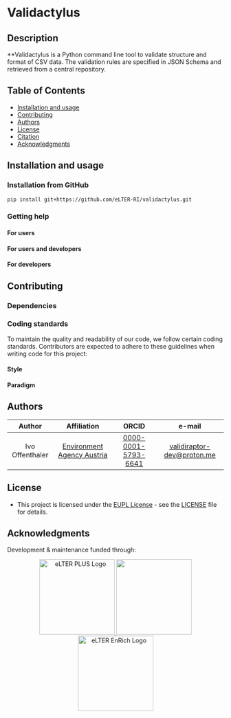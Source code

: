 
# Validactylus

## Description

**Validactylus is a Python command line tool to validate structure and format
of CSV data. The validation rules are specified in JSON Schema and
retrieved from a central repository.

## Table of Contents

- [Installation and usage](#installation-and-usage)
  <!---   [Data standards](#data-standards)
  -   [File naming nomenclature](#file-naming-nomenclature)
  -   [Reproducibility](#reproducibility)
  -->
- [Contributing](#contributing)
- [Authors](#authors)
- [License](#license)
- [Citation](#citation)
- [Acknowledgments](#acknowledgments)

## Installation and usage

### Installation from GitHub

```
pip install git+https://github.com/eLTER-RI/validactylus.git
```


### Getting help

#### For users


#### For users and developers


#### For developers


## Contributing

### Dependencies


### Coding standards

To maintain the quality and readability of our code, we follow certain
coding standards. Contributors are expected to adhere to these
guidelines when writing code for this project:

#### Style


#### Paradigm


<!-- general advice for contributors, include in README ?
&#10;### Tools for enforcing style
&#10;-   R packages to support styling (and other code checks) are
    [`lintr`](https://lintr.r-lib.org/) or
    [`styler`](https://styler.r-lib.org/). RStudio and other
    popular code editors also offer R-specific linting modes/plugins.
&#10;## Data standards
&#10;This project adheres to eLTER data standards. Please ensure all data
complies with these standards (*e. g. by using this package*)
    and is deposited appropriately in
[Zenodo](https://zenodo.org/communities/elter) or
[B2SHARE](https://b2share.eudat.eu/communities/LTER) repositories as per
eLTER community guidelines.
&#10;
&#10;## File naming nomenclature
&#10;To ensure clarity and ease of access for all contributors, please adhere
to the following file naming conventions:
&#10;-   Use descriptive names that reflect the content or purpose of the
    file.
-   Use underscores (\_) to separate different elements of R source file names
    (`awesome_function.R`) as well as to denote spaces within
    an element (`my_important_dataframe`)
-   Keep file names concise, avoiding unnecessary abbreviations while
    maintaining sufficient detail. 
    [Here's how to name R source files](https://r-pkgs.org/code.html#sec-code-organising)
&#10;
## Reproducibility
&#10;Ensure the reproducibility of your work by:
&#10;-   Providing detailed descriptions of methods and protocols in the
    documentation.
-   Including version-controlled source code for all scripts and
    analysis workflows.
-   Specifying versions and sources of external libraries and tools
    used.
-   Sharing raw data and processed results in accessible, referenced
    data repositories with clear metadata.
-   Documenting any deviations from the expected protocols.
&#10;## Contributing
&#10;The repository should have clear instructions on how to contribute to
the project. This should include different files with clear
instructions. To do so, add a folder named `.github` on the project
root. In this folder you should add the following files:
&#10;-   `CONTRIBUTING.md`
-   `CODE_OF_CONDUCT.md`
-   `PULL_REQUEST_TEMPLATE.md`
-   `ISSUE_TEMPLATE.md`
-   `BUG_REPORT.md`
-   `FEATURE_REQUEST.md`
&#10;
end general dev advice  -->

## Authors

|     Author      |                       Affiliation                       |                            ORCID                             |            e-mail            |
|:---------------:|:-------------------------------------------------------:|:------------------------------------------------------------:|:----------------------------:|
| Ivo Offenthaler | [Environment Agency Austria](https://ror.org/013vyke20) | [0000-0001-5793-6641](https://orcid.org/0000-0001-5793-6641) | <validiraptor-dev@proton.me> |

## License

- This project is licensed under the [EUPL License](https://eupl.eu/) -
  see the [LICENSE](LICENSE) file for details.

## Acknowledgments

Development & maintenance funded through:

<p align="center">
<a href="https://elter-ri.eu/elter-ppp">
<img src="man/figures/eLTER-IMAGE-PPP_logo-v01.svg" alt="eLTER PLUS Logo" width="175" height="auto"/>
</a> <a href="https://elter-ri.eu/elter-plus">
<img src="man/figures/eLTER-IMAGE-PLUS_logo-v01.svg" width="175" height="auto"/>
</a> <a href="https://elter-ri.eu/elter-enrich">
<img src="man/figures/eLTER-IMAGE-EnRich_logo-v01.svg" alt="eLTER EnRich Logo" width="175" height="auto"/>
</a>
</p>
